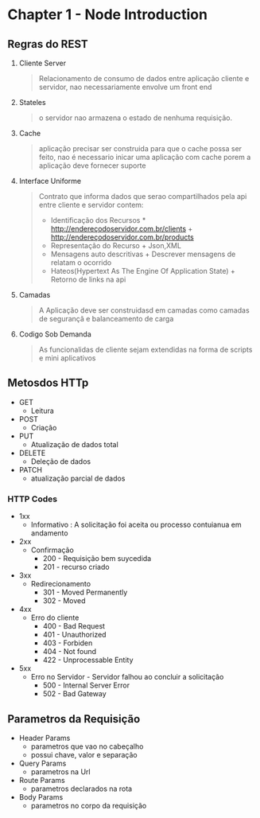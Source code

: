 # Chapter 1 - Node Introduction

## Regras do REST

1. Cliente Server
    > Relacionamento de consumo de dados entre aplicação cliente e servidor, nao necessariamente envolve um front end


2. Stateles
    >  o servidor nao armazena o estado de nenhuma requisição.

3. Cache
   > aplicação precisar ser construida para que o cache possa ser feito,
   nao é necessario inicar uma aplicação com cache porem a aplicação deve fornecer suporte

4. Interface Uniforme
   > Contrato que informa dados que serao compartilhados pela api  entre cliente e servidor contem:
   > + Identificação dos Recursos
       * http://endereçodoservidor.com.br/clients 
       + http://endereçodoservidor.com.br/products
   > + Representação do Recurso
       + Json,XML 
   > + Mensagens auto descritivas
        + Descrever mensagens de relatam o ocorrido
   > + Hateos(Hypertext As The Engine Of Application State)
        + Retorno de links na api 

5. Camadas
   > A Aplicação deve ser construidasd em camadas como camadas de segurançã e balanceamento de carga

6. Codigo Sob Demanda
   > As funcionalidas de cliente sejam extendidas na forma de scripts e mini aplicativos

## Metosdos HTTp

- GET
  - Leitura
- POST
  - Criação
- PUT
  - Atualização de dados total 
- DELETE
  - Deleção de dados 
- PATCH 
  - atualização parcial de dados

### HTTP Codes
- 1xx
  - Informativo : A solicitação foi aceita ou processo contuianua em andamento
- 2xx
  - Confirmação 
    - 200 - Requisição bem suycedida
    - 201 - recurso criado
- 3xx
  - Redirecionamento 
    - 301 - Moved Permanently
    - 302 - Moved
- 4xx 
  - Erro do cliente
    - 400 - Bad Request
    - 401 - Unauthorized
    - 403 - Forbiden
    - 404 - Not found
    - 422 - Unprocessable Entity
- 5xx
  - Erro no Servidor - Servidor falhou ao concluir a solicitação
    - 500 - Internal Server Error
    - 502 - Bad Gateway

## Parametros da Requisição
- Header Params
  - parametros que vao no cabeçalho
  - possui chave, valor e separação
- Query Params
  - parametros na Url
- Route Params
  - parametros declarados na rota
- Body Params 
  - parametros no corpo da requisição